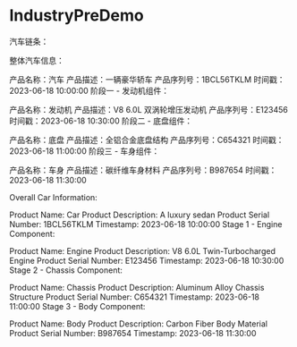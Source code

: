 # IndustryPreDemo

汽车链条：

整体汽车信息：

产品名称：汽车
产品描述：一辆豪华轿车
产品序列号：1BCL56TKLM
时间戳：2023-06-18 10:00:00
阶段一 - 发动机组件：

产品名称：发动机
产品描述：V8 6.0L 双涡轮增压发动机
产品序列号：E123456
时间戳：2023-06-18 10:30:00
阶段二 - 底盘组件：

产品名称：底盘
产品描述：全铝合金底盘结构
产品序列号：C654321
时间戳：2023-06-18 11:00:00
阶段三 - 车身组件：

产品名称：车身
产品描述：碳纤维车身材料
产品序列号：B987654
时间戳：2023-06-18 11:30:00


Overall Car Information:

Product Name: Car
Product Description: A luxury sedan
Product Serial Number: 1BCL56TKLM
Timestamp: 2023-06-18 10:00:00
Stage 1 - Engine Component:

Product Name: Engine
Product Description: V8 6.0L Twin-Turbocharged Engine
Product Serial Number: E123456
Timestamp: 2023-06-18 10:30:00
Stage 2 - Chassis Component:

Product Name: Chassis
Product Description: Aluminum Alloy Chassis Structure
Product Serial Number: C654321
Timestamp: 2023-06-18 11:00:00
Stage 3 - Body Component:

Product Name: Body
Product Description: Carbon Fiber Body Material
Product Serial Number: B987654
Timestamp: 2023-06-18 11:30:00

